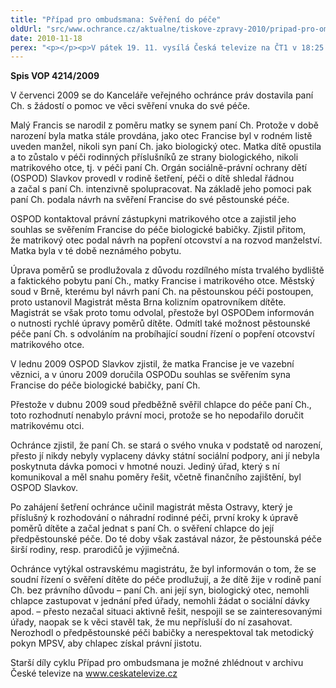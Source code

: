 ```yaml
---
title: "Případ pro ombudsmana: Svěření do péče"
oldUrl: "src/www.ochrance.cz/aktualne/tiskove-zpravy-2010/pripad-pro-ombudsmana-svereni-do-pece"
date: 2010-11-18
perex: "<p></p><p>V pátek 19. 11. vysílá Česká televize na ČT1 v 18:25 dvanáctý díl cyklu Případ pro ombudsmana (repríze v pondělí 22. 11. ve 12:25 na ČT2). Díl nazvaný Svěření do péče upozorňuje na nutnost prověřit možnosti svěření dítěte do péče širší rodiny předtím, než bude umístěna do ústavní péče. </p>"
---
```


<!-- imported from the old website -->

<p><strong>Spis VOP 4214/2009</strong></p><p>V červenci 2009 se do Kanceláře veřejného ochránce práv dostavila paní Ch. s žádostí o pomoc ve věci svěření vnuka do své péče.</p><p>Malý Francis se narodil z poměru matky se synem paní Ch. Protože v době narození byla matka stále provdána, jako otec Francise byl v rodném listě uveden manžel, nikoli syn paní Ch. jako biologický otec. Matka dítě opustila a to zůstalo v péči rodinných příslušníků ze strany biologického, nikoli matrikového otce, tj. v péči paní Ch. Orgán sociálně-právní ochrany dětí (OSPOD) Slavkov provedl v rodině šetření, péči o dítě shledal řádnou a začal s paní Ch. intenzivně spolupracovat. Na základě jeho pomoci pak paní Ch. podala návrh na svěření Francise do své pěstounské péče. </p><p>OSPOD kontaktoval právní zástupkyni matrikového otce a zajistil jeho souhlas se svěřením Francise do péče biologické babičky. Zjistil přitom, že matrikový otec podal návrh na popření otcovství a na rozvod manželství. Matka byla v té době neznámého pobytu.</p><p>Úprava poměrů se prodlužovala z důvodu rozdílného místa trvalého bydliště a faktického pobytu paní Ch., matky Francise i matrikového otce. Městský soud v Brně, kterému byl návrh paní Ch. na pěstounskou péči postoupen, proto ustanovil Magistrát města Brna kolizním opatrovníkem dítěte. Magistrát se však proto tomu odvolal, přestože byl OSPODem informován o nutnosti rychlé úpravy poměrů dítěte. Odmítl také možnost pěstounské péče paní Ch. s odvoláním na probíhající soudní řízení o popření otcovství matrikového otce.</p><p>V lednu 2009 OSPOD Slavkov zjistil, že matka Francise je ve vazební věznici, a v únoru 2009 doručila OSPODu souhlas se svěřením syna Francise do péče biologické babičky, paní Ch.</p><p>Přestože v dubnu 2009 soud předběžně svěřil chlapce do péče paní Ch., toto rozhodnutí nenabylo právní moci, protože se ho nepodařilo doručit matrikovému otci. </p><p>Ochránce zjistil, že paní Ch. se stará o svého vnuka v podstatě od narození, přesto jí nikdy nebyly vyplaceny dávky státní sociální podpory, ani jí nebyla poskytnuta dávka pomoci v hmotné nouzi. Jediný úřad, který s ní komunikoval a měl snahu poměry řešit, včetně finančního zajištění, byl OSPOD Slavkov.</p><p>Po zahájení šetření ochránce učinil magistrát města Ostravy, který je příslušný k rozhodování o náhradní rodinné péči, první kroky k úpravě poměrů dítěte a začal jednat s paní Ch. o svěření chlapce do její předpěstounské péče. Do té doby však zastával názor, že pěstounská péče širší rodiny, resp. prarodičů je výjimečná.</p><p>Ochránce vytýkal ostravskému magistrátu, že byl informován o tom, že se soudní řízení o svěření dítěte do péče prodlužují, a že dítě žije v rodině paní Ch. bez právního důvodu – paní Ch. ani její syn, biologický otec, nemohli chlapce zastupovat v jednání před úřady, nemohli žádat o sociální dávky apod. – přesto nezačal situaci aktivně řešit, nespojil se se zainteresovanými úřady, naopak se k věci stavěl tak, že mu nepřísluší do ní zasahovat. Nerozhodl o předpěstounské péči babičky a nerespektoval tak metodický pokyn MPSV, aby chlapec získal právní jistotu. </p><p></p><p>Starší díly cyklu Případ pro ombudsmana je možné zhlédnout v archivu České televize na <a title="Otevření do nového okna" href="http://www.ceskatelevize.cz/" target="_blank">www.ceskatelevize.cz</a> <img alt="" src="https://www.ochrance.cz/typo3/ext/od_linkdesc/icons/external.gif" class="od_linkdesc_icon_external" /> </p><p></p><p></p>
